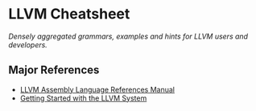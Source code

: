 # LLVM Cheatsheet

*Densely aggregated grammars, examples and hints for LLVM users and developers.*

## Major References

- [LLVM Assembly Language References Manual](http://llvm.org/docs/LangRef.html)
- [Getting Started with the LLVM System](http://llvm.org/docs/GettingStarted.html)